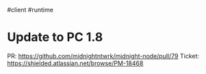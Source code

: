 #client
#runtime

# Update to PC 1.8

PR: https://github.com/midnightntwrk/midnight-node/pull/79
Ticket: https://shielded.atlassian.net/browse/PM-18468

